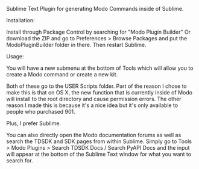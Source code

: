 Sublime Text Plugin for generating Modo Commands inside of Sublime.

Installation:

Install through Package Control by searching for "Modo Plugin Builder"
Or download the ZIP and go to Preferences > Browse Packages and put the
ModoPluginBuilder folder in there. Then restart Sublime.

Usage:

You will have a new submenu at the bottom of Tools which will allow you to
create a Modo command or create a new kit.

Both of these go to the USER Scripts folder. Part of the reason I chose to
make this is that on OS X, the new function that is currently inside of Modo
will install to the root directory and cause permission errors. The other
reason I made this is because it's a nice idea but it's only available to
people who purchased 901.

Plus, I prefer Sublime.

You can also directly open the Modo documentation forums as well as
search the TDSDK and SDK pages from within Sublime.
Simply go to Tools > Modo Plugins > Search TDSDK Docs / Search PyAPI Docs and
the input will appear at the bottom of the Sublime Text window for what you
want to search for.
